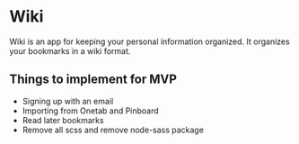 # Wiki

Wiki is an app for keeping your personal information organized. It organizes your bookmarks in a wiki format.

## Things to implement for MVP

- Signing up with an email
- Importing from Onetab and Pinboard
- Read later bookmarks
- Remove all scss and remove node-sass package
